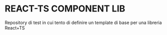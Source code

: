# REACT-TS COMPONENT LIB
Repository di test in cui tento di definire un template di base per una libreria React+TS
